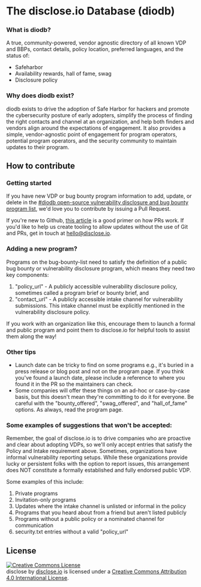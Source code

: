 # The disclose.io Database (diodb)

### What is diodb?

A true, community-powered, vendor agnostic directory of all known VDP and BBPs, contact details, policy location, preferred languages, and the status of:

- Safeharbor
- Availability rewards, hall of fame, swag
- Disclosure policy

### Why does diodb exist?

diodb exists to drive the adoption of Safe Harbor for hackers and promote the cybersecurity posture of early adopters, simplify the process of finding the right contacts and channel at an organization, and help both finders and vendors align around the expectations of engagement. It also provides a simple, vendor-agnostic point of engagement for program operators, potential program operators, and the security community to maintain updates to their program. 

## How to contribute

### Getting started

If you have new VDP or bug bounty program information to add, update, or delete in the [#diodb open-source vulnerability disclosure and bug bounty program list](https://github.com/disclose/diodb/blob/master/program-list/program-list.json), we'd love you to contribute by issuing a Pull Request.

If you're new to Github, [this article](https://help.github.com/articles/creating-a-pull-request-from-a-fork/) is a good primer on how PRs work. If you'd like to help us create tooling to allow updates without the use of Git and PRs, get in touch at hello@disclose.io.

### Adding a new program?

Programs on the bug-bounty-list need to satisfy the definition of a public bug bounty or vulnerability disclosure program, which means they need two key components:

1. "policy_url" - A publicly accessible vulnerability disclosure policy, sometimes called a program brief or bounty brief, and
2. "contact_url" - A publicly accessible intake channel for vulnerability submissions. This intake channel must be explicitly mentioned in the vulnerability disclosure policy.

If you work with an organization like this, encourage them to launch a formal and public program and point them to disclose.io for helpful tools to assist them along the way!

### Other tips

* Launch date can be tricky to find on some programs e.g., it's buried in a press release or blog post and not on the program page. If you think you've found a launch date, please include a reference to where you found it in the PR so the maintainers can check.
* Some companies will offer these things on an ad-hoc or case-by-case basis, but this doesn't mean they're committing to do it for everyone. Be careful with the "bounty_offered", "swag_offered", and "hall_of_fame" options. As always, read the program page.

### Some examples of suggestions that won't be accepted:

Remember, the goal of disclose.io is to drive companies who are proactive and clear about adopting VDPs, so we'll only accept entries that satisfy the Policy and Intake requirement above. Sometimes, organizations have informal vulnerability reporting setups. While these organizations provide lucky or persistent folks with the option to report issues, this arrangement does NOT constitute a formally established and fully endorsed public VDP.

Some examples of this include:

1. Private programs
2. Invitation-only programs
3. Updates where the intake channel is unlisted or informal in the policy
4. Programs that you heard about from a friend but aren't listed publicly
5. Programs without a public policy or a nominated channel for communication
6. security.txt entries without a valid "policy_url"

## License

<a rel="license" href="http://creativecommons.org/licenses/by/4.0/"><img alt="Creative Commons License" style="border-width:0" src="https://i.creativecommons.org/l/by/4.0/88x31.png" /></a><br /><span xmlns:dct="http://purl.org/dc/terms/" property="dct:title">disclose</span> by <a xmlns:cc="http://creativecommons.org/ns#" href="https://disclose.io" property="cc:attributionName" rel="cc:attributionURL">disclose.io</a> is licensed under a <a rel="license" href="http://creativecommons.org/licenses/by/4.0/">Creative Commons Attribution 4.0 International License</a>.
